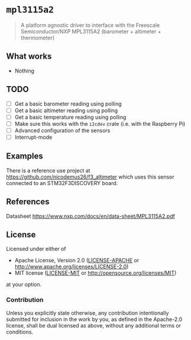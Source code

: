 # `mpl3115a2`

> A platform agnostic driver to interface with the Freescale Semiconductor/NXP MPL3115A2 (barometer + altimeter + thermometer)

## What works

- Nothing

## TODO

- [ ] Get a basic barometer reading using polling
- [ ] Get a basic altimeter reading using polling
- [ ] Get a basic temperature reading using polling
- [ ] Make sure this works with the `i2cdev` crate (i.e. with the Raspberry Pi)
- [ ] Advanced configuration of the sensors
- [ ] Interrupt-mode

## Examples

There is a reference use project at
https://github.com/nicodemus26/f3_altimeter which uses this
sensor connected to an STM32F3DISCOVERY board.

## References
Datasheet https://www.nxp.com/docs/en/data-sheet/MPL3115A2.pdf

## License

Licensed under either of

- Apache License, Version 2.0 ([LICENSE-APACHE](LICENSE-APACHE) or
  http://www.apache.org/licenses/LICENSE-2.0)
- MIT license ([LICENSE-MIT](LICENSE-MIT) or http://opensource.org/licenses/MIT)

at your option.

### Contribution

Unless you explicitly state otherwise, any contribution intentionally submitted for inclusion in the
work by you, as defined in the Apache-2.0 license, shall be dual licensed as above, without any
additional terms or conditions.
